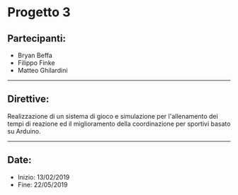 # Progetto 3
## Partecipanti:
- Bryan Beffa
- Filippo Finke
- Matteo Ghilardini
---
## Direttive:
Realizzazione di un sistema di gioco e simulazione per l'allenamento dei tempi di reazione ed il miglioramento della coordinazione per sportivi basato su Arduino.

---

## Date:
- Inizio: 13/02/2019
- Fine: 22/05/2019
